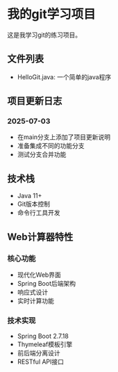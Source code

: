 # 我的git学习项目

这是我学习git的练习项目。

## 文件列表
- HelloGit.java: 一个简单的java程序

## 项目更新日志

### 2025-07-03
- 在main分支上添加了项目更新说明
- 准备集成不同的功能分支
- 测试分支合并功能

## 技术栈
- Java 11+
- Git版本控制
- 命令行工具开发
## Web计算器特性

### 核心功能
- 现代化Web界面
- Spring Boot后端架构
- 响应式设计
- 实时计算功能

### 技术实现
- Spring Boot 2.7.18
- Thymeleaf模板引擎
- 前后端分离设计
- RESTful API接口
